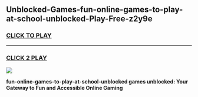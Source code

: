 
## Unblocked-Games-fun-online-games-to-play-at-school-unblocked-Play-Free-z2y9e
<h3>
<a href="https://premium76.site?title=fun-online-games-to-play-at-school-unblocked&ref=18A1">CLICK TO PLAY</a></h3>
<hr>

<h3>
<a href="https://premium76.site?title=fun-online-games-to-play-at-school-unblocked&ref=18A1">CLICK 2 PLAY</a>
  
</h3>

<a href="https://premium76.site?title=fun-online-games-to-play-at-school-unblocked&ref=18A1"><img src="https://clearcache.store/games.png"></a>


**fun-online-games-to-play-at-school-unblocked games unblocked: Your Gateway to Fun and Accessible Online Gaming**
